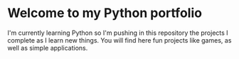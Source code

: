 # Welcome to my Python portfolio

I'm currently learning Python so I'm pushing in this repository the projects I complete as I learn new things.
You will find here fun projects like games, as well as simple applications.
